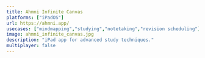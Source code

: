 ```yaml
---
title: Ahmni Infinite Canvas
platforms: ["iPadOS"]
url: https://ahmni.app/
usecases: ["mindmapping","studying","notetaking","revision scheduling"]
image: ahmni_infinite_canvas.jpg
description: "iPad app for advanced study techniques."
multiplayer: false
---
```

